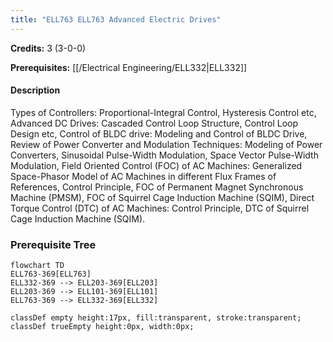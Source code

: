 ```yaml
---
title: "ELL763 ELL763 Advanced Electric Drives"
---
```

**Credits:** 3 (3-0-0)

**Prerequisites:** [[/Electrical Engineering/ELL332|ELL332]]

#### Description
Types of Controllers: Proportional-Integral Control, Hysteresis Control etc, Advanced DC Drives: Cascaded Control Loop Structure, Control Loop Design etc, Control of BLDC drive: Modeling and Control of BLDC Drive, Review of Power Converter and Modulation Techniques: Modeling of Power Converters, Sinusoidal Pulse-Width Modulation, Space Vector Pulse-Width Modulation, Field Oriented Control (FOC) of AC Machines: Generalized Space-Phasor Model of AC Machines in different Flux Frames of References, Control Principle, FOC of Permanent Magnet Synchronous Machine (PMSM), FOC of Squirrel Cage Induction Machine (SQIM), Direct Torque Control (DTC) of AC Machines: Control Principle, DTC of Squirrel Cage Induction Machine (SQIM).

### Prerequisite Tree

```mermaid
flowchart TD
ELL763-369[ELL763]
ELL332-369 --> ELL203-369[ELL203]
ELL203-369 --> ELL101-369[ELL101]
ELL763-369 --> ELL332-369[ELL332]

classDef empty height:17px, fill:transparent, stroke:transparent;
classDef trueEmpty height:0px, width:0px;
```